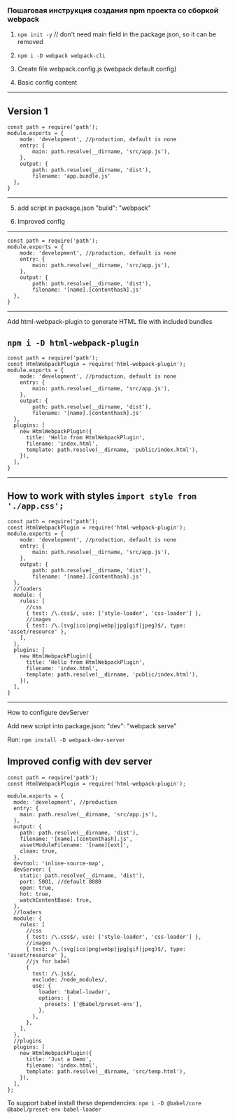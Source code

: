 ### Пошаговая инструкция создания npm проекта со сборкой webpack


1. `npm init -y`
// don't need main field in the package.json, so it can be removed
2. `npm i -D webpack webpack-cli`
3. Create file webpack.config.js (webpack default config)

4. Basic config content
--------------------
Version 1
--------------------
```
const path = require('path');
module.exports = {
    mode: 'development', //production, default is none
    entry: {
        main: path.resolve(__dirname, 'src/app.js'),
    },
    output: {
        path: path.resolve(__dirname, 'dist'),
        filename: 'app.bundle.js'
  },
}
```
--------------------
5. add script in package.json
"build": "webpack"

6. Improved config
---------------------
```
const path = require('path');
module.exports = {
    mode: 'development', //production, default is none
    entry: {
        main: path.resolve(__dirname, 'src/app.js'),
    },
    output: {
        path: path.resolve(__dirname, 'dist'),
        filename: '[name].[contenthash].js'
  },
}
```
---------------------
Add html-webpack-plugin to generate HTML file with included bundles

`npm i -D html-webpack-plugin`
---------------------
```
const path = require('path');
const HtmlWebpackPlugin = require('html-webpack-plugin');
module.exports = {
    mode: 'development', //production, default is none
    entry: {
        main: path.resolve(__dirname, 'src/app.js'),
    },
    output: {
        path: path.resolve(__dirname, 'dist'),
        filename: '[name].[contenthash].js'
  },
  plugins: [
    new HtmlWebpackPlugin({
      title: 'Hello from HtmlWebpackPlugin',
      filename: 'index.html',
      template: path.resolve(__dirname, 'public/index.html'),
    }),
  ],
}
```
---------------------
How to work with styles
`import style from './app.css';`
---------------------
```
const path = require('path');
const HtmlWebpackPlugin = require('html-webpack-plugin');
module.exports = {
    mode: 'development', //production, default is none
    entry: {
        main: path.resolve(__dirname, 'src/app.js'),
    },
    output: {
        path: path.resolve(__dirname, 'dist'),
        filename: '[name].[contenthash].js'
  },
  //loaders
  module: {
    rules: [
      //css
      { test: /\.css$/, use: ['style-loader', 'css-loader'] },
      //images
      { test: /\.(svg|ico|png|webp|jpg|gif|jpeg)$/, type: 'asset/resource' },
    ],
  },
  plugins: [
    new HtmlWebpackPlugin({
      title: 'Hello from HtmlWebpackPlugin',
      filename: 'index.html',
      template: path.resolve(__dirname, 'public/index.html'),
    }),
  ],
}
```
---------------------
How to configure devServer

Add new script into package.json:
"dev": "webpack serve"

Run:
`npm install -D webpack-dev-server`

Improved config with dev server
---------------------
```
const path = require('path');
const HtmlWebpackPlugin = require('html-webpack-plugin');

module.exports = {
  mode: 'development', //production
  entry: {
    main: path.resolve(__dirname, 'src/app.js'),
  },
  output: {
    path: path.resolve(__dirname, 'dist'),
    filename: '[name].[contenthash].js',
    assetModuleFilename: '[name][ext]',
    clean: true,
  },
  devtool: 'inline-source-map',
  devServer: {
    static: path.resolve(__dirname, 'dist'),
    port: 5001, //default 8080
    open: true,
    hot: true,
    watchContentBase: true,
  },
  //loaders
  module: {
    rules: [
      //css
      { test: /\.css$/, use: ['style-loader', 'css-loader'] },
      //images
      { test: /\.(svg|ico|png|webp|jpg|gif|jpeg)$/, type: 'asset/resource' },
      //js for babel
      {
        test: /\.js$/,
        exclude: /node_modules/,
        use: {
          loader: 'babel-loader',
          options: {
            presets: ['@babel/preset-env'],
          },
        },
      },
    ],
  },
  //plugins
  plugins: [
    new HtmlWebpackPlugin({
      title: 'Just a Demo',
      filename: 'index.html',
      template: path.resolve(__dirname, 'src/temp.html'),
    }),
  ],
};
```

To support babel install these dependencies:
`npm i -D @babel/core @babel/preset-env babel-loader`
